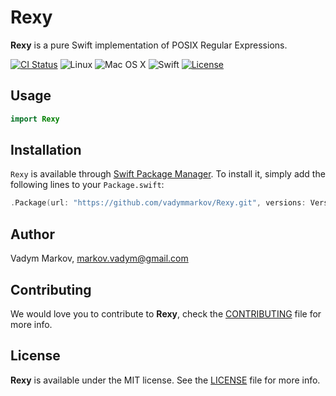 # Rexy

**Rexy** is a pure Swift implementation of POSIX Regular Expressions.

[![CI Status](http://img.shields.io/travis/vadymmarkov/Rexy.svg?style=flat)](https://travis-ci.org/vadymmarkov/Rexy)
![Linux](https://img.shields.io/badge/os-linux-green.svg?style=flat)
![Mac OS X](https://img.shields.io/badge/os-Mac%20OS%20X-green.svg?style=flat)
![Swift](https://img.shields.io/badge/%20in-swift%203.0-orange.svg)
[![License](http://img.shields.io/badge/license-MIT-brightgreen.svg)](http://opensource.org/licenses/MIT)

## Usage

```swift
import Rexy

```

## Installation

`Rexy` is available through [Swift Package Manager](https://github.com/apple/swift-package-manager).
To install it, simply add the following lines to your `Package.swift`:

```swift
.Package(url: "https://github.com/vadymmarkov/Rexy.git", versions: Version(0,1,0)..<Version(1,0,0))
```

## Author

Vadym Markov, markov.vadym@gmail.com

## Contributing

We would love you to contribute to **Rexy**, check the [CONTRIBUTING](https://github.com/vadymmarkov/Rexy/blob/master/CONTRIBUTING.md)
file for more info.

## License

**Rexy** is available under the MIT license. See the [LICENSE](https://github.com/vadymmarkov/Rexy/blob/master/LICENSE.md) file for more info.
